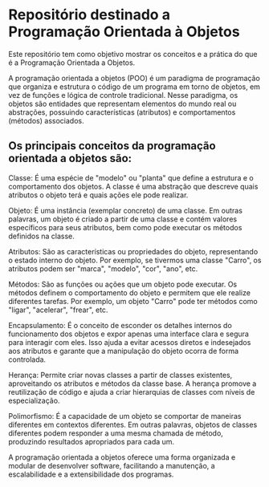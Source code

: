 # Repositório destinado a Programação Orientada à Objetos

Este repositório tem como objetivo mostrar os conceitos e a prática do que é a Programação Orientada a Objetos.

A programação orientada a objetos (POO) é um paradigma de programação que organiza e estrutura o código de um programa em torno de objetos, em vez de funções e lógica de controle tradicional. Nesse paradigma, os objetos são entidades que representam elementos do mundo real ou abstrações, possuindo características (atributos) e comportamentos (métodos) associados.

## Os principais conceitos da programação orientada a objetos são:

Classe: É uma espécie de "modelo" ou "planta" que define a estrutura e o comportamento dos objetos. A classe é uma abstração que descreve quais atributos o objeto terá e quais ações ele pode realizar.

Objeto: É uma instância (exemplar concreto) de uma classe. Em outras palavras, um objeto é criado a partir de uma classe e contém valores específicos para seus atributos, bem como pode executar os métodos definidos na classe.

Atributos: São as características ou propriedades do objeto, representando o estado interno do objeto. Por exemplo, se tivermos uma classe "Carro", os atributos podem ser "marca", "modelo", "cor", "ano", etc.

Métodos: São as funções ou ações que um objeto pode executar. Os métodos definem o comportamento do objeto e permitem que ele realize diferentes tarefas. Por exemplo, um objeto "Carro" pode ter métodos como "ligar", "acelerar", "frear", etc.

Encapsulamento: É o conceito de esconder os detalhes internos do funcionamento dos objetos e expor apenas uma interface clara e segura para interagir com eles. Isso ajuda a evitar acessos diretos e indesejados aos atributos e garante que a manipulação do objeto ocorra de forma controlada.

Herança: Permite criar novas classes a partir de classes existentes, aproveitando os atributos e métodos da classe base. A herança promove a reutilização de código e ajuda a criar hierarquias de classes com níveis de especialização.

Polimorfismo: É a capacidade de um objeto se comportar de maneiras diferentes em contextos diferentes. Em outras palavras, objetos de classes diferentes podem responder a uma mesma chamada de método, produzindo resultados apropriados para cada um.

A programação orientada a objetos oferece uma forma organizada e modular de desenvolver software, facilitando a manutenção, a escalabilidade e a extensibilidade dos programas.
